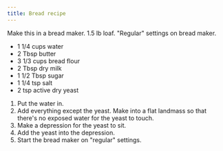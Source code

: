 ```yaml
---
title: Bread recipe
---
```


Make this in a bread maker. 1.5 lb loaf. "Regular" settings on bread maker.

- 1 1/4 cups water
- 2 Tbsp butter
- 3 1/3 cups bread flour
- 2 Tbsp dry milk
- 1 1/2 Tbsp sugar
- 1 1/4 tsp salt
- 2 tsp active dry yeast

1. Put the water in.
2. Add everything except the yeast. Make into a flat landmass so that there's no exposed water for the yeast to touch.
3. Make a depression for the yeast to sit.
4. Add the yeast into the depression.
5. Start the bread maker on "regular" settings.
